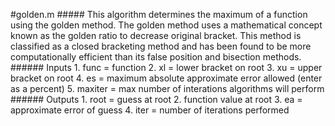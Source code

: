  #golden.m ##### This algorithm determines the maximum of a function using the golden method.  The golden method uses a mathematical concept known as the golden ratio to decrease original bracket.  This method is classified as a closed bracketing method and has been found to be more computationally efficient than its false position and bisection methods. ###### Inputs 1. func = function 2. xl = lower bracket on root 3. xu = upper bracket on root 4. es = maximum absolute approximate error allowed (enter as a percent) 5. maxiter = max number of interations algorithms will perform ###### Outputs 1. root = guess at root 2. function value at root 3. ea = approximate error of guess 4. iter = number of iterations performed
